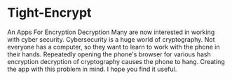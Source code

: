 # Tight-Encrypt
An Apps For Encryption Decryption
Many are now interested in working with cyber security. Cybersecurity is a huge world of cryptography. Not everyone has a computer, so they want to learn to work with the phone in their hands. Repeatedly opening the phone's browser for various hash encryption decryption of cryptography causes the phone to hang. Creating the app with this problem in mind. I hope you find it useful.
